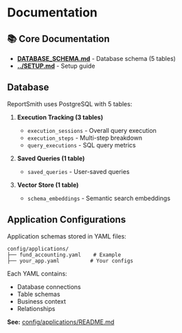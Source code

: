 # Documentation

## 📚 Core Documentation

- **[DATABASE_SCHEMA.md](DATABASE_SCHEMA.md)** - Database schema (5 tables)
- **[../SETUP.md](../SETUP.md)** - Setup guide

## Database

ReportSmith uses PostgreSQL with 5 tables:

1. **Execution Tracking (3 tables)**
   - `execution_sessions` - Overall query execution
   - `execution_steps` - Multi-step breakdown
   - `query_executions` - SQL query metrics

2. **Saved Queries (1 table)**
   - `saved_queries` - User-saved queries

3. **Vector Store (1 table)**
   - `schema_embeddings` - Semantic search embeddings

## Application Configurations

Application schemas stored in YAML files:

```
config/applications/
├── fund_accounting.yaml    # Example
├── your_app.yaml          # Your configs
```

Each YAML contains:
- Database connections
- Table schemas
- Business context
- Relationships

**See:** [config/applications/README.md](../config/applications/README.md)

